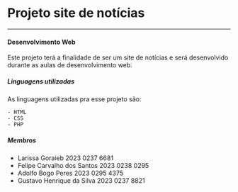 # Projeto site de notícias 

 *** 

#### Desenvolvimento Web

Este projeto terá a finalidade de ser um site de notícias e será desenvolvido durante as aulas de desenvolvimento web.  


##### Linguagens utilizadas

 As linguagens utilizadas pra esse projeto são:  

    - HTML
    - CSS
    - PHP

##### Membros

- Larissa Goraieb 2023 0237 6681
- Felipe Carvalho dos Santos 2023 0238 0295
- Adolfo Bogo Peres 2023 0295 4375
- Gustavo Henrique da Silva 2023 0237 8821
